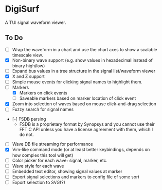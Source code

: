 # DigiSurf

A TUI signal waveform viewer.

## To Do

- [ ] Wrap the waveform in a chart and use the chart axes to show a scalable timescale view.
- [x] Non-binary wave support (e.g. show values in hexadecimal instead of binary high/low)
- [ ] Expand bus values in a tree structure in the signal list/waveform viewer
- [x] X and Z support
- [ ] Simple mouse events for clicking signal names to highlight them.
- [ ] Markers
  - [x] Markers on click events
  - [ ] Saveable markers based on marker location of click event
- [x] Zoom into selection of waves based on mouse click-and-drag selection
- [ ] Fuzzy search for signal names
- [-] FSDB parsing
  - FSDB is a proprietary format by Synopsys and you cannot use their FFT C API unless you have a license agreement with them, which I do not.
- [ ] Wave DB file streaming for performance
- [x] Vim-like command mode (or at least better keybindings, depends on how complex this tool will get)
- [ ] Color picker for each wave+signal, marker, etc.
- [ ] Wave style for each wave
- [ ] Embedded text editor, showing signal values at marker
- [ ] Export signal selections and markers to config file of some sort
- [ ] Export selection to SVG(?)

